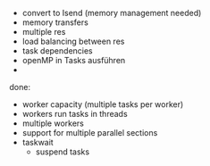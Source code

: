 - convert to Isend (memory management needed)
- memory transfers
- multiple res
- load balancing between res
- task dependencies
- openMP in Tasks ausführen
- 

done:
+ worker capacity (multiple tasks per worker)
+ workers run tasks in threads
+ multiple workers
+ support for multiple parallel sections
+ taskwait
  + suspend tasks
